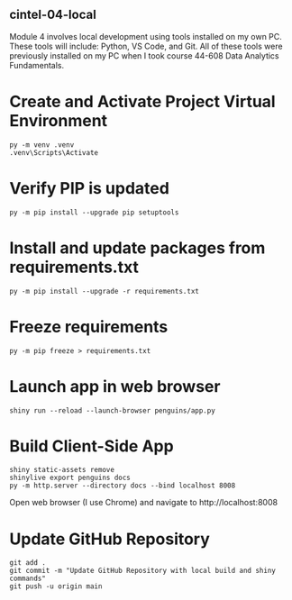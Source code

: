## cintel-04-local

Module 4 involves local development using tools installed on my own PC. These tools will include:  Python, VS Code, and Git. All of these tools were previously installed on my PC when I took course 44-608 Data Analytics Fundamentals.

# Create and Activate Project Virtual Environment

```shell
py -m venv .venv
.venv\Scripts\Activate
```

# Verify PIP is updated

```shell
py -m pip install --upgrade pip setuptools
```

# Install and update packages from requirements.txt

```shell
py -m pip install --upgrade -r requirements.txt
```

# Freeze requirements

```shell
py -m pip freeze > requirements.txt
```

# Launch app in web browser

```shell
shiny run --reload --launch-browser penguins/app.py
```

# Build Client-Side App

```shell
shiny static-assets remove
shinylive export penguins docs
py -m http.server --directory docs --bind localhost 8008
```

Open web browser (I use Chrome) and navigate to http://localhost:8008

# Update GitHub Repository

```shell
git add .
git commit -m "Update GitHub Repository with local build and shiny commands"
git push -u origin main
```